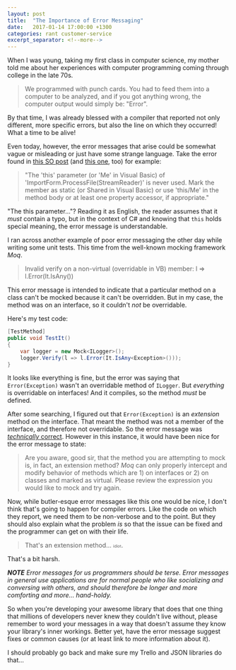 ```yaml
---
layout: post
title:  "The Importance of Error Messaging"
date:   2017-01-14 17:00:00 +1300
categories: rant customer-service
excerpt_separator: <!--more-->
---
```

When I was young, taking my first class in computer science, my mother told me about her experiences with computer programming coming through college in the late 70s.

> We programmed with punch cards.  You had to feed them into a computer to be analyzed, and if you got anything wrong, the computer output would simply be: "Error".

<!--more-->

By that time, I was already blessed with a compiler that reported not only different, more specific errors, but also the line on which they occurred!  What a time to be alive!

Even today, however, the error messages that arise could be somewhat vague or misleading or just have some strange language.  Take the error found in [this SO post](http://stackoverflow.com/q/2229768/878701) (and [this one](http://stackoverflow.com/q/10704654/878701), too) for example:

> "The 'this' parameter (or 'Me' in Visual Basic) of 'ImportForm.ProcessFile(StreamReader)' is never used. Mark the member as static (or Shared in Visual Basic) or use 'this/Me' in the method body or at least one property accessor, if appropriate."

"The this parameter..."?  Reading it as English, the reader assumes that it *must* contain a typo, but in the context of C# and knowing that `this` holds special meaning, the error message is understandable.

I ran across another example of poor error messaging the other day while writing some unit tests.  This time from the well-known mocking framework *Moq*.

> Invalid verify on a non-virtual (overridable in VB) member: l => l.Error(It.IsAny<Exception>())

This error message is intended to indicate that a particular method on a class can't be mocked because it can't be overridden.  But in my case, the method was on an interface, so it couldn't *not* be overridable.

Here's my test code:

```c#
[TestMethod]
public void TestIt()
{
	var logger = new Mock<ILogger>();
	logger.Verify(l => l.Error(It.IsAny<Exception>()));
}
```

It looks like everything is fine, but the error was saying that `Error(Exception)` wasn't an overridable method of `ILogger`.  But *everything* is overridable on interfaces!  And it compiles, so the method *must* be defined.

After some searching, I figured out that `Error(Exception)` is an *extension* method on the interface.  That meant the method was not a member of the interface, and therefore not overridable.  So the error message was [*technically* correct](https://www.youtube.com/watch?v=hou0lU8WMgo).  However in this instance, it would have been nice for the error message to state:

> Are you aware, good sir, that the method you are attempting to mock is, in fact, an extension method?  *Moq* can only properly intercept and modify behavior of methods which are 1) on interfaces or 2) on classes and marked as virtual.  Please review the expression you would like to mock and try again.

Now, while butler-esque error messages like this one would be nice, I don't think that's going to happen for compiler errors.  Like the code on which they report, we need them to be non-verbose and to the point.  But they should also explain what the problem *is* so that the issue can be fixed and the programmer can get on with their life.

> That's an extension method... <span style="font-size: xx-small;">idiot</span>.

That's a bit harsh.

***NOTE** Error messages for us programmers should be terse.  Error messages in general use applications are for normal people who like socializing and conversing with others, and should therefore be longer and more comforting and more... hand-holdy.*

So when you're developing your awesome library that does that one thing that millions of developers never knew they couldn't live without, please remember to word your messages in a way that doesn't assume they know your library's inner workings.  Better yet, have the error message suggest fixes or common causes (or at least link to more information about it).

I should probably go back and make sure my Trello and JSON libraries do that...